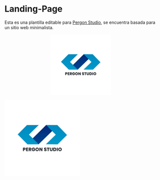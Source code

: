# Landing-Page
Esta es una plantilla editable para [Pergon Studio](https://andersongb1007.github.io/PergonStudio/), se encuentra basada para un sitio web minimalista.


<p align="center">
  <img width="200" height="200" src="https://github.com/Pererita/Landing-Page/blob/main/assets/images/Logo%20claro.jpg">
</p>

<img src="https://github.com/Pererita/Landing-Page/blob/main/assets/images/Logo%20claro.jpg" width="250" height="250"/>

